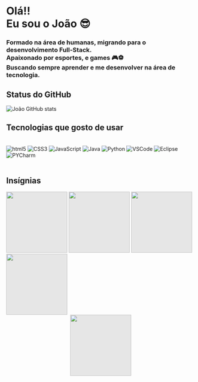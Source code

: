 # Olá!!<br/> Eu sou o João 😎
### Formado na área de humanas, migrando para o desenvolvimento Full-Stack. <br/> Apaixonado por esportes, e games 🎮⚽ <br/> Buscando sempre aprender e me desenvolver na área de tecnologia.

## Status do GitHub

![João GitHub stats](https://github-readme-stats.vercel.app/api?username=joaopaulocosta98&show_icons=true&theme=dracula)

## Tecnologias que gosto de usar
 <div style="display: inline_block"><br/>
    <img align="center" alt="html5"src="https://img.shields.io/badge/HTML5-E34F26?style=for-the-badge&logo=html5&logoColor=white">
    <img align="center" alt="CSS3"src="https://img.shields.io/badge/CSS3-1572B6?style=for-the-badge&logo=css3&logoColor=white">
    <img align="center" alt="JavaScript"src="https://img.shields.io/badge/JavaScript-F7DF1E?style=for-the-badge&logo=javascript&logoColor=black">
    <img align="center" alt="Java"src="https://img.shields.io/badge/Java-ED8B00?style=for-the-badge&logo=java&logoColor=white">
    <img align="center" alt="Python"src="https://img.shields.io/badge/Python-3776AB?style=for-the-badge&logo=python&logoColor=white">
    <img align="center" alt="VSCode"src="https://img.shields.io/badge/Visual_Studio_Code-0078D4?style=for-the-badge&logo=visual%20studio%20code&logoColor=white">
    <img align="center" alt="Eclipse"src="https://img.shields.io/badge/Eclipse-2C2255?style=for-the-badge&logo=eclipse&logoColor=white">
    <img align="center" alt="PYCharm"src="https://img.shields.io/badge/PyCharm-000000.svg?&style=for-the-badge&logo=PyCharm&logoColor=white">
    
 
</div><br/>

## Insígnias
<div style="display: inline_block">
    <img style="display: inline_block;-webkit-user-select: none;margin: auto;cursor: zoom-in;background-color: hsl(0, 0%, 90%);transition: background-color 300ms;" src="https://camo.githubusercontent.com/c2910dabaecddb4d9a9d4076a19a2696bbf194e62144eafef83e138ecd5d8373/68747470733a2f2f6575636c696465733938312e6769746875622e696f2f6575636c696465733938312f696d672f6261646765732f6f6e652e706e67" width="163" height="163">
    <img style="display:inline_block;-webkit-user-select: none;margin: auto;cursor: zoom-in;background-color: hsl(0, 0%, 90%);transition: background-color 300ms;" src="https://camo.githubusercontent.com/7260a8fb7f3cbbfa90e1178ed7c10465989669b27f999724929f3f5e7ecb0164/68747470733a2f2f6575636c696465733938312e6769746875622e696f2f6575636c696465733938312f696d672f6261646765732f6769742e706e67" width="163" height="163">
    <img style="display: inline_block;-webkit-user-select: none;margin: auto;cursor: zoom-in;background-color: hsl(0, 0%, 90%);transition: background-color 300ms;" src="https://camo.githubusercontent.com/5493e48250dcc3426eb9d4d9547b6150ffc01594638e9d2e7fe23c4a2adf0dac/68747470733a2f2f6575636c696465733938312e6769746875622e696f2f6575636c696465733938312f696d672f6261646765732f6a732e706e67" width="163" height="163">
    <img style="display: inline_block;-webkit-user-select: none;margin: auto;cursor: zoom-in;background-color: hsl(0, 0%, 90%);transition: background-color 300ms;" src="https://camo.githubusercontent.com/91e1ea8a4c024e9082b531c2972c794f40c9ed4620ced98e8f82db669bf7a9d6/68747470733a2f2f6575636c696465733938312e6769746875622e696f2f6575636c696465733938312f696d672f6261646765732f747265732e706e67" width="163" height="163">
    <img style="display: block;-webkit-user-select: none;margin: auto;cursor: zoom-in;background-color: hsl(0, 0%, 90%);transition: background-color 300ms;" src="https://camo.githubusercontent.com/be45767472c762fb70419a4ce46e4b4ce4edf7032884cdea43954b6f63afe886/68747470733a2f2f6575636c696465733938312e6769746875622e696f2f6575636c696465733938312f696d672f6261646765732f62616467652d70726f6a65746f2d706f727469666f6c696f2e706e67" width="163" height="163">
</div>
